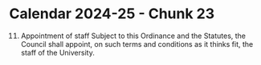 # Calendar 2024-25 - Chunk 23

<!-- Chunk tokens: 29, Enriched tokens: 34 -->

11. Appointment of staff
Subject to this Ordinance and the Statutes, the Council shall appoint, on such terms and conditions as it thinks fit, the staff of the University.